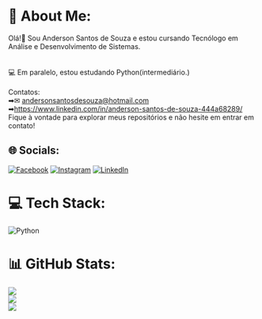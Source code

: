 # 💫 About Me:
Olá!👋 Sou Anderson Santos de Souza e estou cursando Tecnólogo em Análise e Desenvolvimento de Sistemas.<br><br><br>💻 Em paralelo, estou estudando Python(intermediário.)<br><br>Contatos:<br>➡✉  andersonsantosdesouza@hotmail.com<br>➡https://www.linkedin.com/in/anderson-santos-de-souza-444a68289/<br>Fique à vontade para explorar meus repositórios e não hesite em entrar em contato!


## 🌐 Socials:
[![Facebook](https://img.shields.io/badge/Facebook-%231877F2.svg?logo=Facebook&logoColor=white)](https://facebook.com/https://www.facebook.com/profile.php?id=100003384218491) [![Instagram](https://img.shields.io/badge/Instagram-%23E4405F.svg?logo=Instagram&logoColor=white)](https://instagram.com/https://www.instagram.com/andersonsouzadan/) [![LinkedIn](https://img.shields.io/badge/LinkedIn-%230077B5.svg?logo=linkedin&logoColor=white)](https://linkedin.com/in/https://www.linkedin.com/in/anderson-santos-de-souza-444a68289/) 

# 💻 Tech Stack:
![Python](https://img.shields.io/badge/python-3670A0?style=for-the-badge&logo=python&logoColor=ffdd54)
# 📊 GitHub Stats:
![](https://github-readme-stats.vercel.app/api?username=AndersonDan&theme=dracula&hide_border=false&include_all_commits=false&count_private=false)<br/>
![](https://github-readme-streak-stats.herokuapp.com/?user=AndersonDan&theme=dracula&hide_border=false)<br/>
![](https://github-readme-stats.vercel.app/api/top-langs/?username=AndersonDan&theme=dracula&hide_border=false&include_all_commits=false&count_private=false&layout=compact)

<!-- Proudly created with GPRM ( https://gprm.itsvg.in ) -->
